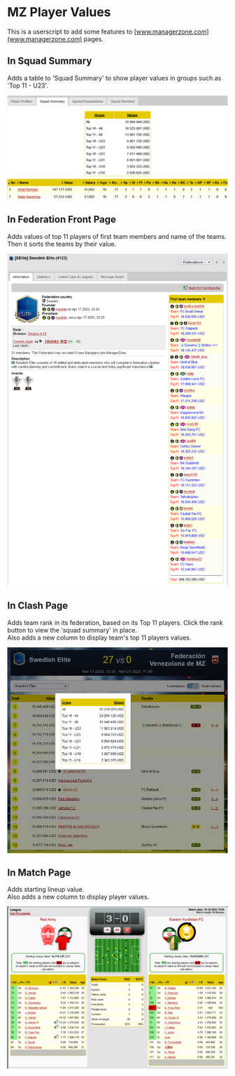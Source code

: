 # MZ Player Values
This is a userscript to add some features to [www.managerzone.com](www.managerzone.com) pages.  

## In Squad Summary

Adds a table to 'Squad Summary' to show player values in groups such as 'Top 11 - U23'.  

![Squad Summary](./img/SquadSummary.png)


## In Federation Front Page

Adds values of top 11 players of first team members and name of the teams. Then it sorts the teams by their value.  

![Front Page](./img/FrontPage.png)

## In Clash Page

Adds team rank in its federation, based on its Top 11 players. Click the rank button to view the 'squad summary' in place.   
Also adds a new column to display team's top 11 players values.  

![Clash](./img/Clash.png)


## In Match Page

Adds starting lineup value.  
Also adds a new column to display player values.

![Match](./img/MatchPage.png)
